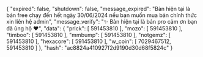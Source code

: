 {
  "expired": false,
  "shutdown": false,
  "message_expired": "Bản hiện tại là bản free chạy đến hết ngày 30/06/2024 nếu bạn muốn mua bản chính thức xin liên hệ admin",
  "message_verify": "✨ Bản hiện tại là bản pro cảm ơn bạn đã ủng hộ ❤️",
  "data": {
    "prick": [
      591453810
    ],
    "mozo": [
      591453810
    ],
    "timboo": [
      591453810
    ],
    "mmbump": [
      591453810
    ],
    "notgemz": [
      591453810
    ],
    "hexacore": [
      591453810
    ],
    "w_coin": [
      7029467512,
      591453810
    ]
  },
  "hash": "ac8824a410927f2d9190d30d68f5824c"
}

